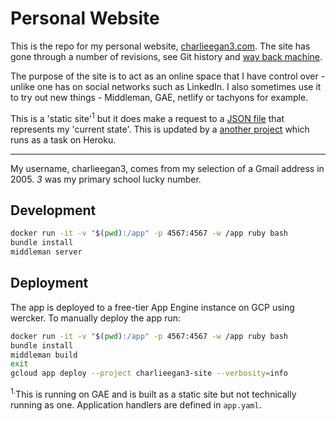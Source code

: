 # Personal Website

This is the repo for my personal website, [charlieegan3.com](https://charlieegan3.com).
The site has gone through a number of revisions, see Git history and [way back
machine](https://web.archive.org/web/*/http://charlieegan3.com).

The purpose of the site is to act as an online space that I have
control over - unlike one has on social networks such as LinkedIn. I also
sometimes use it to try out new things - Middleman, GAE, netlify or tachyons
for example.

This is a 'static site'<sup>1</sup> but it does make a request to a
[JSON file](https://s3.amazonaws.com/charlieegan3/status.json) that represents
my 'current state'. This is updated by a
[another project](https://github.com/charlieegan3/json-charlieegan3) which runs
as a task on Heroku.

---

My username, charlieegan3, comes from my selection of a Gmail address in 2005.
_3_ was my primary school lucky number.

## Development

```bash
docker run -it -v "$(pwd):/app" -p 4567:4567 -w /app ruby bash
bundle install
middleman server
```

## Deployment

The app is deployed to a free-tier App Engine instance on GCP using wercker. To
manually deploy the app run:

```bash
docker run -it -v "$(pwd):/app" -p 4567:4567 -w /app ruby bash
bundle install
middleman build
exit
gcloud app deploy --project charlieegan3-site --verbosity=info
```

<sup>1.</sup>This is running on GAE and is built as a static site but not
technically running as one. Application handlers are defined in `app.yaml`.
